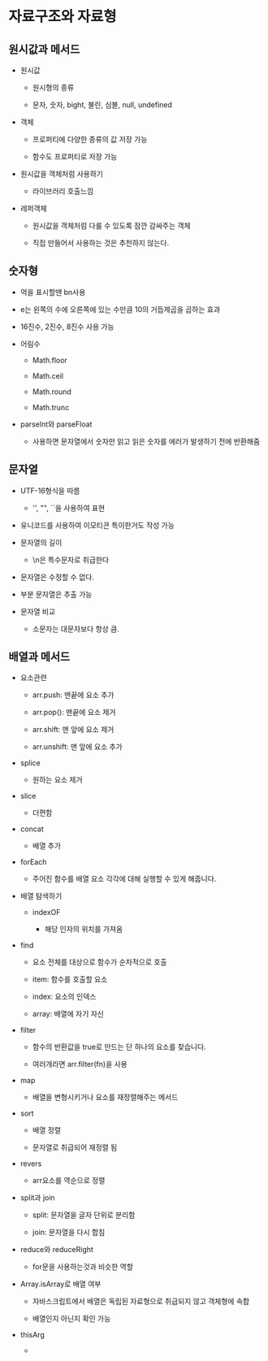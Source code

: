 # 자료구조와 자료형

## 원시값과 메서드

- 원시값

    - 원시형의 종류

    - 문자, 숫자, bight, 불린, 심볼, null, undefined

- 객체

    - 프로퍼티에 다양한 종류의 값 저장 가능

    - 함수도 프로퍼티로 저장 가능


- 원시값을 객체처럼 사용하기

    - 라이브러리 호출느낌

- 레퍼객체 

    - 원시값을 객체처럼 다룰 수 있도록 잠깐 감싸주는 객체

    - 직접 만들어서 사용하는 것은 추천하지 않는다.

## 숫자형

- 억을 표시할땐 bn사용

- e는 왼쪽의 수에 오른쪽에 있는 수만큼 10의 거듭제곱을 곱하는 효과

- 16진수, 2진수, 8진수 사용 가능

- 어림수

    - Math.floor

    - Math.ceil

    - Math.round

    - Math.trunc

- parseInt와 parseFloat

    - 사용하면 문자열에서 숫자만 읽고 읽은 숫자를 에러가 발생하기 전에 반환해줌


## 문자열

- UTF-16형식을 따름

    - '', "", ``을 사용하여 표현

- 유니코드를 사용하여 이모티콘 특이한거도 작성 가능

- 문자열의 길이

    - \n은 특수문자로 취급한다

- 문자열은 수정할 수 없다.

- 부분 문자열은 추출 가능

- 문자열 비교

    - 소문자는 대문자보다 항상 큼.


## 배열과 메서드

- 요소관련

    - arr.push: 맨끝에 요소 추가

    - arr.pop(): 맨끝에 요소 제거

    - arr.shift: 맨 앞에 요소 제거

    - arr.unshift: 맨 앞에 요소 추가

- splice

    - 원하는 요소 제거

- slice

    - 더편함

- concat

    - 배열 추가

- forEach

    - 주어진 함수를 배열 요소 각각에 대해 실행할 수 있게 해줍니다.

- 배열 탐색하기

    - indexOF

        - 해당 인자의 위치를 가져옴

- find

    - 요소 전체를 대상으로 함수가 순차적으로 호출

    - item: 함수를 호출할 요소

    - index: 요소의 인덱스

    - array: 배열에 자기 자신

- filter

    - 함수의 반환값을 true로 만드는 단 하나의 요소를 찾습니다.

    - 여러개라면 arr.filter(fn)을 사용

- map

    - 배열을 변형시키거나 요소를 재정렬해주는 메서드

- sort

    - 배열 정렬
    
    - 문자열로 취급되어 재정렬 됨

- revers

    - arr요소를 역순으로 정렬

- split과 join

    - split: 문자열을 글자 단위로 분리함
    
    - join: 문자열을 다시 합침

- reduce와 reduceRight

    - for문을 사용하는것과 비슷한 역할


- Array.isArray로 배열 여부

    - 자바스크립트에서 배열은 독립된 자료형으로 취급되지 않고 객체형에 속합

    - 배열인지 아닌지 확인 가능

- thisArg

    - 